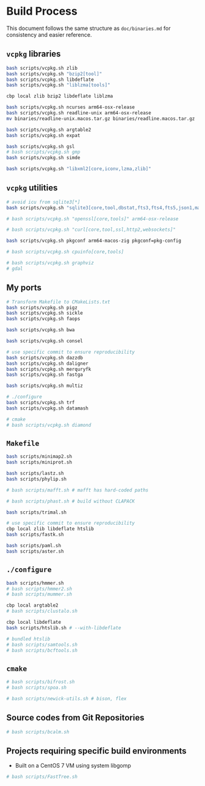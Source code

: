 # Build Process

This document follows the same structure as `doc/binaries.md` for consistency and easier reference.

## `vcpkg` libraries

```bash
bash scripts/vcpkg.sh zlib
bash scripts/vcpkg.sh "bzip2[tool]"
bash scripts/vcpkg.sh libdeflate
bash scripts/vcpkg.sh "liblzma[tools]"

cbp local zlib bzip2 libdeflate liblzma

bash scripts/vcpkg.sh ncurses arm64-osx-release
bash scripts/vcpkg.sh readline-unix arm64-osx-release
mv binaries/readline-unix.macos.tar.gz binaries/readline.macos.tar.gz

bash scripts/vcpkg.sh argtable2
bash scripts/vcpkg.sh expat

bash scripts/vcpkg.sh gsl
# bash scripts/vcpkg.sh gmp
bash scripts/vcpkg.sh simde

bash scripts/vcpkg.sh "libxml2[core,iconv,lzma,zlib]"

```

## `vcpkg` utilities

```bash
# avoid icu from sqlite3[*]
bash scripts/vcpkg.sh "sqlite3[core,tool,dbstat,fts3,fts4,fts5,json1,math,rtree,soundex,zlib]"

# bash scripts/vcpkg.sh "openssl[core,tools]" arm64-osx-release

# bash scripts/vcpkg.sh "curl[core,tool,ssl,http2,websockets]"

bash scripts/vcpkg.sh pkgconf arm64-macos-zig pkgconf=pkg-config

# bash scripts/vcpkg.sh cpuinfo[core,tools]

# bash scripts/vcpkg.sh graphviz
# gdal

```

## My ports

```bash
# Transform Makefile to CMakeLists.txt
bash scripts/vcpkg.sh pigz
bash scripts/vcpkg.sh sickle
bash scripts/vcpkg.sh faops

bash scripts/vcpkg.sh bwa

bash scripts/vcpkg.sh consel

# use specific commit to ensure reproducibility
bash scripts/vcpkg.sh dazzdb
bash scripts/vcpkg.sh daligner
bash scripts/vcpkg.sh merquryfk
bash scripts/vcpkg.sh fastga

bash scripts/vcpkg.sh multiz

# ./configure
bash scripts/vcpkg.sh trf
bash scripts/vcpkg.sh datamash

# cmake
# bash scripts/vcpkg.sh diamond

```

## `Makefile`

```bash
bash scripts/minimap2.sh
bash scripts/miniprot.sh

bash scripts/lastz.sh
bash scripts/phylip.sh

# bash scripts/mafft.sh # mafft has hard-coded paths

# bash scripts/phast.sh # build without CLAPACK

bash scripts/trimal.sh

# use specific commit to ensure reproducibility
cbp local zlib libdeflate htslib
bash scripts/fastk.sh

bash scripts/paml.sh
bash scripts/aster.sh

```

## `./configure`

```bash
bash scripts/hmmer.sh
# bash scripts/hmmer2.sh
# bash scripts/mummer.sh

cbp local argtable2
# bash scripts/clustalo.sh

cbp local libdeflate
bash scripts/htslib.sh # --with-libdeflate

# bundled htslib
# bash scripts/samtools.sh
# bash scripts/bcftools.sh

```

## `cmake`

```bash
# bash scripts/bifrost.sh
# bash scripts/spoa.sh

# bash scripts/newick-utils.sh # bison, flex

```

## Source codes from Git Repositories

```bash
# bash scripts/bcalm.sh

```

## Projects requiring specific build environments

* Built on a CentOS 7 VM using system libgomp

```bash
# bash scripts/FastTree.sh

```
